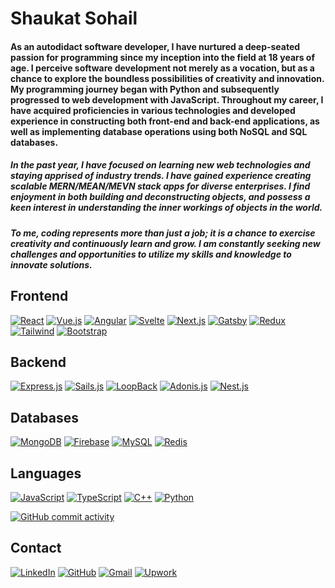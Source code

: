 
# Shaukat Sohail

#### As an autodidact software developer, I have nurtured a deep-seated passion for programming since my inception into the field at 18 years of age. I perceive software development not merely as a vocation, but as a chance to explore the boundless possibilities of creativity and innovation. My programming journey began with Python and subsequently progressed to web development with JavaScript. Throughout my career, I have acquired proficiencies in various technologies and developed experience in constructing both front-end and back-end applications, as well as implementing database operations using both NoSQL and SQL databases.

##### In the past year, I have focused on learning new web technologies and staying apprised of industry trends. I have gained experience creating scalable MERN/MEAN/MEVN stack apps for diverse enterprises. I find enjoyment in both building and deconstructing objects, and possess a keen interest in understanding the inner workings of objects in the world.

##### To me, coding represents more than just a job; it is a chance to exercise creativity and continuously learn and grow. I am constantly seeking new challenges and opportunities to utilize my skills and knowledge to innovate solutions.

## Frontend

<p align="start">
  <a href="https://reactjs.org/"><img src="https://img.shields.io/badge/-React-61DAFB?style=flat&logo=react" alt="React"/></a>
  <a href="https://vuejs.org/"><img src="https://img.shields.io/badge/-Vue.js-4FC08D?style=flat&logo=vue.js" alt="Vue.js"/></a>
  <a href="https://angular.io/"><img src="https://img.shields.io/badge/-Angular-DD0031?style=flat&logo=angular" alt="Angular"/></a>
  <a href="https://svelte.dev/"><img src="https://img.shields.io/badge/-Svelte-f93e02?style=flat&logo=svelte" alt="Svelte"/></a>
  <a href="https://nextjs.org/"><img src="https://img.shields.io/badge/-Next.js-000000?style=flat&logo=next.js" alt="Next.js"/></a>
  <a href="https://www.gatsbyjs.org/"><img src="https://img.shields.io/badge/-Gatsby-663399?style=flat&logo=gatsby" alt="Gatsby"/></a>
  <a href="https://redux.js.org/"><img src="https://img.shields.io/badge/-Redux-764ABC?style=flat&logo=redux" alt="Redux"/></a>
  <a href="https://tailwindcss.com/"><img src="https://img.shields.io/badge/-Tailwind-38B2AC?style=flat&logo=tailwind" alt="Tailwind"/></a>
  <a href="https://getbootstrap.com/"><img src="https://img.shields.io/badge/-Bootstrap-563D7C?style=flat&logo=bootstrap" alt="Bootstrap"/></a>
</p>

## Backend

<p align="start">
  <a href="https://expressjs.com/"><img src="https://img.shields.io/badge/-Express.js-000?style=flat&logo=express.js" alt="Express.js"/></a>
  <a href="https://sailsjs.com/"><img src="https://img.shields.io/badge/-Sails.js-0093D0?style=flat&logo=sails.js" alt="Sails.js"/></a>
  <a href="https://loopback.io/"><img src="https://img.shields.io/badge/-LoopBack-0052CC?style=flat&logo=loopback" alt="LoopBack"/></a>
  <a href="https://adonisjs.com/"><img src="https://img.shields.io/badge/-Adonis.js-333333?style=flat&logo=adonis.js" alt="Adonis.js"/></a>
  <a href="https://nestjs.com/"><img src="https://img.shields.io/badge/-Nest.js-4BC51D?style=flat&logo=nest.js" alt="Nest.js"/></a>
</p>

## Databases
<p align="start">
  <a href="https://www.mongodb.com/"><img src="https://img.shields.io/badge/-MongoDB-13AA52?style=flat&logo=mongodb" alt="MongoDB"/></a>
  <a href="https://firebase.google.com/"><img src="https://img.shields.io/badge/-Firebase-FFCA28?style=flat&logo=firebase" alt="Firebase"/></a>
  <a href="https://www.mysql.com/"><img src="https://img.shields.io/badge/-MySQL-4479A1?style=flat&logo=mysql" alt="MySQL"/></a>
  <a href="https://redis.io/"><img src="https://img.shields.io/badge/-Redis-D82C20?style=flat&logo=redis" alt="Redis"/></a>
</p>

## Languages 
<p align="start">
  <a href="https://developer.mozilla.org/en-US/docs/Web/JavaScript"><img src="https://img.shields.io/badge/-JavaScript-F7DF1E?style=flat&logo=javascript" alt="JavaScript"/></a>
  <a href="https://www.typescriptlang.org/"><img src="https://img.shields.io/badge/-TypeScript-007ACC?style=flat&logo=typescript" alt="TypeScript"/></a>
  <a href="https://isocpp.org/"><img src="https://img.shields.io/badge/-C++-00599C?style=flat&logo=c%2B%2B" alt="C++"/></a>
  <a href="https://www.python.org/"><img src="https://img.shields.io/badge/-Python-3776AB?style=flat&logo=python" alt="Python"/></a>
</p>

[![GitHub commit activity](https://img.shields.io/github/commit-activity/m/Shaukat456.svg)](https://github.com/Shaukat456)

## Contact

<p align="start">
  <a href="https://linkedin.com/in/shaukat-sohail-012aaa167/"><img src="https://img.shields.io/badge/-LinkedIn-0077B5?style=flat&logo=linkedin" alt="LinkedIn"/></a>
  <a href="https://github.com/Shaukat456"><img src="https://img.shields.io/badge/-GitHub-181717?style=flat&logo=github" alt="GitHub"/></a>
  <a href="mailto:shaukatfullstack134@gmail.com"><img src="https://img.shields.io/badge/-Gmail-D14836?style=flat&logo=gmail" alt="Gmail"/></a>
  <a href="https://www.upwork.com/freelancers/~017a55a5fc20b70028"><img src="https://img.shields.io/badge/-Upwork-6D6D6D?style=flat&logo=upwork" alt="Upwork"/></a>
</p>
